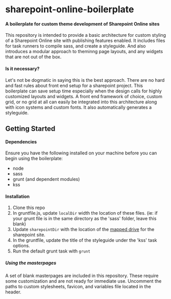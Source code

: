 # sharepoint-online-boilerplate

#### A boilerplate for custom theme development of Sharepoint Online sites

This repository is intended to provide a basic architecture for custom styling of a Sharepoint Online site with publishing features enabled. It includes files for task runners to compile sass, and create a styleguide. And also introduces a modular approach to theminng page layouts, and any widgets that are not out of the box.

#### Is it necessary?

Let's not be dogmatic in saying this is the best approach. There are no hard and fast rules about front end setup for a sharepoint project. This boilerplate can save setup time especially when the design calls for highly customized layouts and widgets. A front end framework of choice, custom grid, or no grid at all can easily be integrated into this architecture along with icon systems and custom fonts. It also automatically generates a styleguide.

## Getting Started

#### Dependencies

Ensure you have the following installed on your machine before you can begin using the boilerplate:
- node
- sass
- grunt (and dependent modules) 
- kss

#### Installation

1. Clone this repo
2. In gruntfile.js, update `localDir` width the location of these files. (ie: if your grunt file is in the same directory as the 'sass' folder, leave this blank) 
3. Update `sharepointDir` with the location of the [mapped drive](https://support.microsoft.com/en-us/kb/2616712) for the sharepoint site.
4. In the gruntfile, update the title of the styleguide under the 'kss' task options.
5. Run the default grunt task with `grunt`

##### Using the masterpages #####

A set of blank masterpages are included in this repository. These require some customization and are not ready for immediate use. Uncomment the paths to custom stylesheets, favicon, and variables file located in the header.
